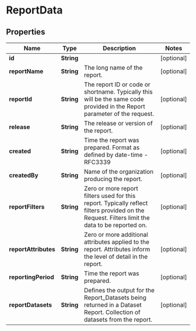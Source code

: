 

# ReportData

## Properties

Name | Type | Description | Notes
------------ | ------------- | ------------- | -------------
**id** | **String** |  |  [optional]
**reportName** | **String** | The long name of the report. |  [optional]
**reportId** | **String** | The report ID or code or shortname. Typically this will be the same code provided in the Report parameter of the request. |  [optional]
**release** | **String** | The release or version of the report. |  [optional]
**created** | **String** | Time the report was prepared. Format as defined by date-time - RFC3339 |  [optional]
**createdBy** | **String** | Name of the organization producing the report. |  [optional]
**reportFilters** | **String** | Zero or more report filters used for this report. Typically reflect filters provided on the Request. Filters limit the data to be reported on. |  [optional]
**reportAttributes** | **String** | Zero or more additional attributes applied to the report. Attributes inform the level of detail in the report. |  [optional]
**reportingPeriod** | **String** | Time the report was prepared. |  [optional]
**reportDatasets** | **String** | Defines the output for the Report_Datasets being returned in a Dataset Report. Collection of datasets from the report. |  [optional]




